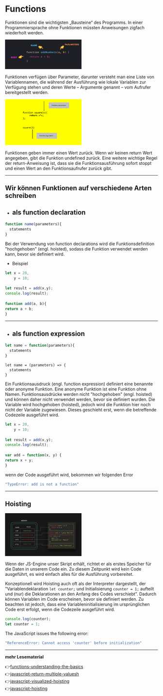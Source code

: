 # Functions

Funktionen sind die wichtigsten „Bausteine“ des Programms. In einer Programmiersprache ohne Funktionen müssten Anweisungen zigfach wiederholt werden. 

<img src="function.png" alt="function" width="50%">

Funktionen verfügen über Parameter, darunter versteht man eine Liste von Variablennamen, die während der Ausführung wie lokale Variablen zur Verfügung stehen und deren Werte – Argumente genannt – vom Aufrufer bereitgestellt werden. 

<img src="func-intro.png" alt="intro" width="50%">

Funktionen geben immer einen Wert zurück. Wenn wir keinen return Wert angegeben, gibt die Funktion undefined zurück. Eine weitere wichtige Regel der return-Anweisung ist, dass sie die Funktionsausführung sofort stoppt und einen Wert an den Funktionsaufrufer zurück gibt.

---

## **Wir können Funktionen auf verschiedene Arten schreiben**

- ## als  function declaration

```javascript
function name(parameters){
  statements
}
```
Bei der Verwendung von function declarations wird die Funktionsdefinition "hochgehoben" (engl. hoisted), sodass die Funktion verwendet werden kann, bevor sie definiert wird.

- Beispiel 

```javascript
let x = 20,
    y = 10;

let result = add(x,y);
console.log(result);

function add(a, b){
return a + b;
}
```
---
- ## als function expression

```javascript
let name = function(parameters){
  statements
}
```
```
let name = (parameters) => {
  statements
}
```
Ein Funktionsausdruck (engl. function expression) definiert eine benannte oder anonyme Funktion. Eine anonyme Funktion ist eine Funktion ohne Namen. Funktionsausdrücke werden nicht "hochgehoben" (engl. hoisted) und können daher nicht verwendet werden, bevor sie definiert wurden.
Die Variable wird hochgehoben (hoisted), jedoch wird die Funktion hier noch nicht der Variable zugewiesen. Dieses geschieht erst, wenn die betreffende Codezeile ausgeführt wird.

```javascript
let x = 20,
    y = 10;

let result = add(x,y);
console.log(result);

var add = function(x, y) {
return x + y;
}
```
wenn der Code ausgeführt wird, bekommen wir folgenden Error
```javascript
"TypeError: add is not a function"
```
---

## Hoisting

<img src="hoisting.png" alt="hoisting" width="50%">

Wenn der JS-Engine unser Skript erhält, richtet er als erstes Speicher für die Daten in unserem Code ein. Zu diesem Zeitpunkt wird kein Code ausgeführt, es wird einfach alles für die Ausführung vorbereitet. 

Konzeptionell wird Hoisting auch oft als der Interpreter dargestellt, der "Variablendeklaration `let counter;` und Initialisierung `counter = 1;` aufteilt und (nur) die Deklarationen an den Anfang des Codes verschiebt". Dadurch können Variablen im Code erscheinen, bevor sie definiert werden. Zu beachten ist jedoch, dass eine Variableninitialisierung im ursprünglichen Code erst erfolgt, wenn die Codezeile ausgeführt wird.

```javascript
console.log(counter);
let counter = 1;
```
The JavaScript issues the following error:
```javascript
"ReferenceError: Cannot access 'counter' before initialization"
```



---
**mehr Lesematerial**

:point_right:[functions-understanding-the-basics](https://codeburst.io/javascript-functions-understanding-the-basics-207dbf42ed99)\
:point_right:[javascript-return-multiple-valuesh](https://www.javascripttutorial.net/javascript-return-multiple-values/)\
:point_right:[javascript-visualized-hoisting](https://dev.to/lydiahallie/javascript-visualized-hoisting-478h)\
:point_right:[javascript-hoisting](https://www.javascripttutorial.net/javascript-hoisting/)








